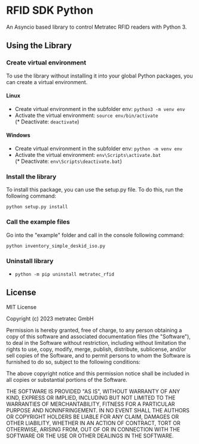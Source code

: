 # RFID SDK Python

An Asyncio based library to control Metratec RFID readers with Python 3.

## Using the Library

### Create virtual environment

To use the library without installing it into your global Python packages, you can create a virtual environment.

#### Linux

* Create virtual environment in the subfolder env: `python3 -m venv env`  
* Activate the virtual environment: `source env/bin/activate`  
(* Deactivate: `deactivate`)

#### Windows

* Create virtual environment in the subfolder env: `python -m venv env`  
* Activate the virtual environment: `env\Scripts\activate.bat`  
(* Deactivate: `env\Scripts\deactivate.bat`)

### Install the library

To install this package, you can use the setup.py file. To do this, run the following command:

`python setup.py install`

### Call the example files

Go into the "example" folder and call in the console following command:

`python inventory_simple_deskid_iso.py`

### Uninstall library

* `python -m pip uninstall metratec_rfid`

## License

MIT License

Copyright (c) 2023 metratec GmbH

Permission is hereby granted, free of charge, to any person obtaining a copy
of this software and associated documentation files (the "Software"), to deal
in the Software without restriction, including without limitation the rights
to use, copy, modify, merge, publish, distribute, sublicense, and/or sell
copies of the Software, and to permit persons to whom the Software is
furnished to do so, subject to the following conditions:

The above copyright notice and this permission notice shall be included in all
copies or substantial portions of the Software.

THE SOFTWARE IS PROVIDED "AS IS", WITHOUT WARRANTY OF ANY KIND, EXPRESS OR
IMPLIED, INCLUDING BUT NOT LIMITED TO THE WARRANTIES OF MERCHANTABILITY,
FITNESS FOR A PARTICULAR PURPOSE AND NONINFRINGEMENT. IN NO EVENT SHALL THE
AUTHORS OR COPYRIGHT HOLDERS BE LIABLE FOR ANY CLAIM, DAMAGES OR OTHER
LIABILITY, WHETHER IN AN ACTION OF CONTRACT, TORT OR OTHERWISE, ARISING FROM,
OUT OF OR IN CONNECTION WITH THE SOFTWARE OR THE USE OR OTHER DEALINGS IN THE
SOFTWARE.
